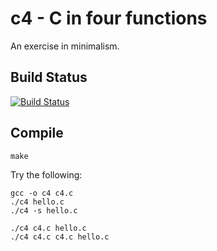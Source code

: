 # c4 - C in four functions

An exercise in minimalism.

## Build Status

[![Build Status](https://travis-ci.org/korczis/c4.svg?branch=master)](https://travis-ci.org/korczis/c4)

## Compile

```
make
```

Try the following:

    gcc -o c4 c4.c
    ./c4 hello.c
    ./c4 -s hello.c
    
    ./c4 c4.c hello.c
    ./c4 c4.c c4.c hello.c
